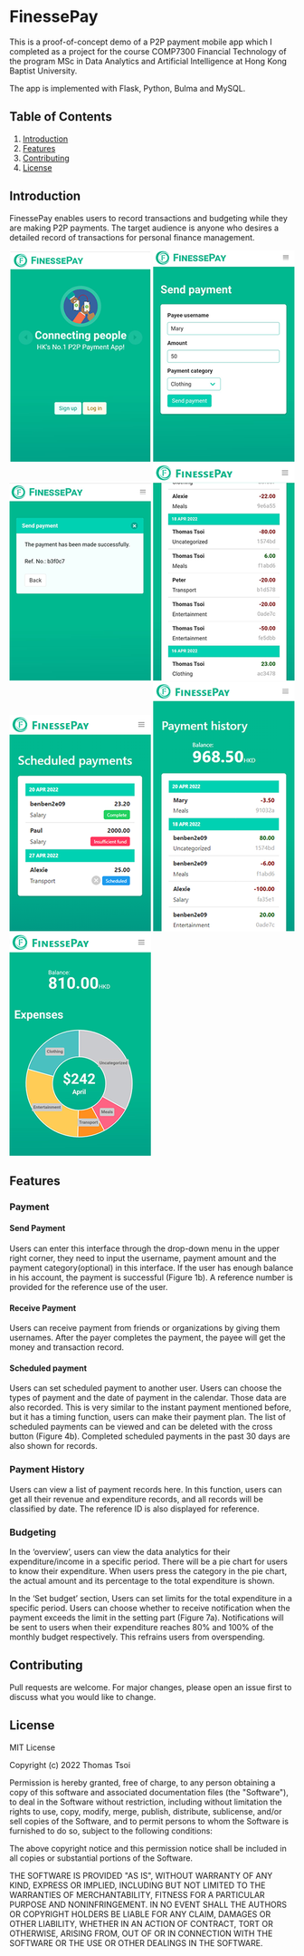 # FinessePay
This is a proof-of-concept demo of a P2P payment mobile app which I completed as a project for the course COMP7300 Financial Technology of the program MSc in Data Analytics and Artificial Intelligence at Hong Kong Baptist University.

The app is implemented with Flask, Python, Bulma and MySQL.

## Table of Contents
1. [Introduction](#introduction)
2. [Features](#features)
3. [Contributing](#contributing)
4. [License](#license)

## Introduction
FinessePay enables users to record transactions and budgeting while they are making P2P payments. The target audience is anyone who desires a detailed record of transactions for personal finance management. 

![FinessePay](https://github.com/tsoithomas/FinessePay/blob/master/FinessePay1.png?raw=true)
![FinessePay](https://github.com/tsoithomas/FinessePay/blob/master/FinessePay2.png?raw=true)
![FinessePay](https://github.com/tsoithomas/FinessePay/blob/master/FinessePay3.png?raw=true)
![FinessePay](https://github.com/tsoithomas/FinessePay/blob/master/FinessePay4.png?raw=true)
![FinessePay](https://github.com/tsoithomas/FinessePay/blob/master/FinessePay5.png?raw=true)
![FinessePay](https://github.com/tsoithomas/FinessePay/blob/master/FinessePay6.png?raw=true)
![FinessePay](https://github.com/tsoithomas/FinessePay/blob/master/FinessePay7.png?raw=true)

## Features
### Payment
#### Send Payment
Users can enter this interface through the drop-down menu in the upper right corner, they need to input the username, payment amount and the payment category(optional) in this interface.
If the user has enough balance in his account, the payment is successful (Figure 1b). A reference number is provided for the reference use of the user.

#### Receive Payment
Users can receive payment from friends or organizations by giving them usernames. After the payer completes the payment, the payee will get the money and transaction record. 

#### Scheduled payment
Users can set scheduled payment to another user. Users can choose the types of payment and the date of payment in the calendar. Those data are also recorded.
This is very similar to the instant payment mentioned before, but it has a timing function, users can make their payment plan. The list of scheduled payments can be viewed and can be deleted with the cross button (Figure 4b). 
Completed scheduled payments in the past 30 days are also shown for records.

### Payment History
Users can view a list of payment records here.
In this function, users can get all their revenue and expenditure records, and all records will be classified by date. The reference ID is also displayed for reference.

### Budgeting
In the ‘overview’, users can view the data analytics for their expenditure/income in a specific period. There will be a pie chart for users to know their expenditure.
When users press the category in the pie chart, the actual amount and its percentage to the total expenditure is shown.

In the ‘Set budget’ section, Users can set limits for the total expenditure in a specific period. Users can choose whether to receive notification when the payment exceeds the limit in the setting part (Figure 7a).
Notifications will be sent to users when their expenditure reaches 80% and 100% of the monthly budget respectively. This refrains users from overspending.

## Contributing
Pull requests are welcome. For major changes, please open an issue first to
discuss what you would like to change.

## License
MIT License

Copyright (c) 2022 Thomas Tsoi

Permission is hereby granted, free of charge, to any person obtaining a copy
of this software and associated documentation files (the "Software"), to deal
in the Software without restriction, including without limitation the rights
to use, copy, modify, merge, publish, distribute, sublicense, and/or sell
copies of the Software, and to permit persons to whom the Software is
furnished to do so, subject to the following conditions:

The above copyright notice and this permission notice shall be included in all
copies or substantial portions of the Software.

THE SOFTWARE IS PROVIDED "AS IS", WITHOUT WARRANTY OF ANY KIND, EXPRESS OR
IMPLIED, INCLUDING BUT NOT LIMITED TO THE WARRANTIES OF MERCHANTABILITY,
FITNESS FOR A PARTICULAR PURPOSE AND NONINFRINGEMENT. IN NO EVENT SHALL THE
AUTHORS OR COPYRIGHT HOLDERS BE LIABLE FOR ANY CLAIM, DAMAGES OR OTHER
LIABILITY, WHETHER IN AN ACTION OF CONTRACT, TORT OR OTHERWISE, ARISING FROM,
OUT OF OR IN CONNECTION WITH THE SOFTWARE OR THE USE OR OTHER DEALINGS IN THE
SOFTWARE.
